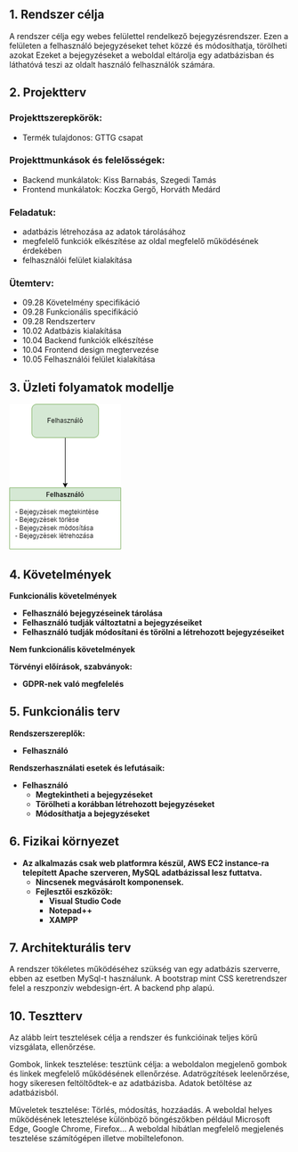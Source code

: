 ## 1. Rendszer célja

A rendszer célja egy webes felülettel rendelkező bejegyzésrendszer. Ezen a felületen a felhasználó bejegyzéseket tehet közzé és módosíthatja, törölheti azokat
Ezeket a bejegyzéseket a weboldal eltárolja egy adatbázisban és láthatóvá teszi az oldalt használó felhasználók számára.

## 2. Projektterv

### Projekttszerepkörök:
  * Termék tulajdonos: GTTG csapat
### Projekttmunkások és felelősségek:
  * Backend munkálatok: Kiss Barnabás, Szegedi Tamás
  * Frontend munkálatok: Koczka Gergő, Horváth Medárd

### Feladatuk: 
- adatbázis létrehozása az adatok tárolásához
- megfelelő funkciók elkészítése az oldal megfelelő működésének érdekében
- felhasználói felület kialakítása

### Ütemterv:
 - 09.28 Követelmény specifikáció 
 - 09.28 Funkcionális specifikáció
 - 09.28 Rendszerterv
 - 10.02 Adatbázis kialakítása
 - 10.04 Backend funkciók elkészítése
 - 10.04 Frontend design megtervezése
 - 10.05 Felhasználói felület kialakítása

 ## 3. Üzleti folyamatok modellje

![business](../docs/pics/abra2.png)

 ## 4. Követelmények

**Funkcionális követelmények**
  - **Felhasználó bejegyzéseinek tárolása**
  - **Felhasználó tudják változtatni a bejegyzéseiket**
  - **Felhasználó tudják módosítani és törölni a létrehozott bejegyzéseiket**

  **Nem funkcionális követelmények**

  **Törvényi előírások, szabványok:**
  - **GDPR-nek való megfelelés**


  ## 5. Funkcionális terv

**Rendszerszereplők:**
  - **Felhasználó**

  **Rendszerhasználati esetek és lefutásaik:**
  - **Felhasználó**
    - **Megtekintheti a bejegyzéseket**
    - **Törölheti a korábban létrehozott bejegyzéseket**
    - **Módosíthatja a bejegyzéseket**
  
## 6. Fizikai környezet

- **Az alkalmazás csak web platformra készül, AWS EC2 instance-ra telepített Apache szerveren, MySQL adatbázissal lesz futtatva.**
  - **Nincsenek megvásárolt komponensek.**
  - **Fejlesztői eszközök:**
    - **Visual Studio Code**
    - **Notepad++**
    - **XAMPP**

## 7. Architekturális terv

A rendszer tökéletes működéséhez szükség van egy adatbázis szerverre, ebben az esetben MySql-t használunk. A bootstrap mint CSS keretrendszer felel a reszponzív webdesign-ért. A backend php alapú.

## 10. Tesztterv

Az alább leírt tesztelések célja a rendszer és funkcióinak teljes körű vizsgálata, ellenőrzése.

Gombok, linkek tesztelése: tesztünk célja: a weboldalon megjelenő gombok és linkek megfelelő működésének ellenőrzése.
Adatrögzítések leelenőrzése, hogy sikeresen feltöltődtek-e az adatbázisba. 
Adatok betöltése az adatbázisból.

Műveletek tesztelése: Törlés, módosítás, hozzáadás.
A weboldal helyes működésének letesztelése különböző böngészőkben például Microsoft Edge, Google Chrome, Firefox…
A weboldal hibátlan megfelelő megjelenés tesztelése számítógépen illetve mobiltelefonon.





